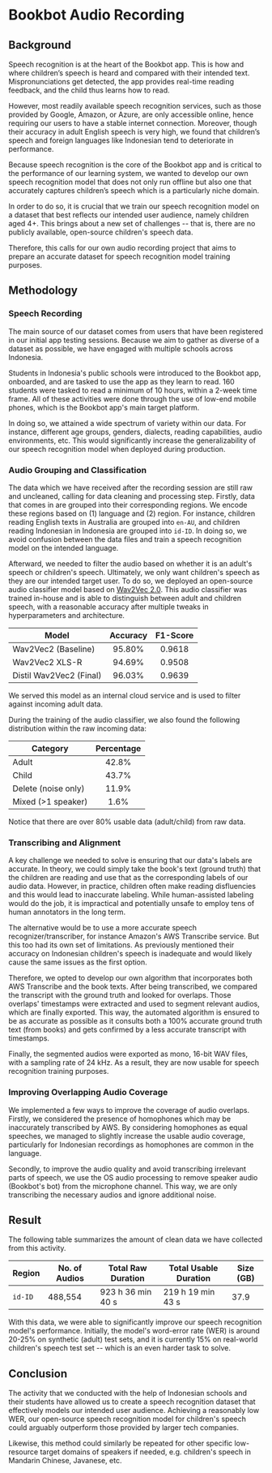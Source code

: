 # Bookbot Audio Recording

## Background

Speech recognition is at the heart of the Bookbot app. This is how and where children’s speech is heard and compared with their intended text. Mispronunciations get detected, the app provides real-time reading feedback, and the child thus learns how to read. 

However, most readily available speech recognition services, such as those provided by Google, Amazon, or Azure, are only accessible online, hence requiring our users to have a stable internet connection. Moreover, though their accuracy in adult English speech is very high, we found that children’s speech and foreign languages like Indonesian tend to deteriorate in performance. 

Because speech recognition is the core of the Bookbot app and is critical to the performance of our learning system, we wanted to develop our own speech recognition model that does not only run offline but also one that accurately captures children’s speech which is a particularly niche domain.

In order to do so, it is crucial that we train our speech recognition model on a dataset that best reflects our intended user audience, namely children aged 4+. This brings about a new set of challenges -- that is, there are no publicly available, open-source children's speech data.

Therefore, this calls for our own audio recording project that aims to prepare an accurate dataset for speech recognition model training purposes.

## Methodology

### Speech Recording

The main source of our dataset comes from users that have been registered in our initial app testing sessions. Because we aim to gather as diverse of a dataset as possible, we have engaged with multiple schools across Indonesia. 

Students in Indonesia's public schools were introduced to the Bookbot app, onboarded, and are tasked to use the app as they learn to read. 160 students were tasked to read a minimum of 10 hours, within a 2-week time frame. All of these activities were done through the use of low-end mobile phones, which is the Bookbot app's main target platform.

In doing so, we attained a wide spectrum of variety within our data. For instance, different age groups, genders, dialects, reading capabilities, audio environments, etc. This would significantly increase the generalizability of our speech recognition model when deployed during production.

### Audio Grouping and Classification

The data which we have received after the recording session are still raw and uncleaned, calling for data cleaning and processing step. Firstly, data that comes in are grouped into their corresponding regions. We encode these regions based on (1) language and (2) region. For instance, children reading English texts in Australia are grouped into `en-AU`, and children reading Indonesian in Indonesia are grouped into `id-ID`. In doing so, we avoid confusion between the data files and train a speech recognition model on the intended language.

Afterward, we needed to filter the audio based on whether it is an adult's speech or children's speech. Ultimately, we only want children's speech as they are our intended target user. To do so, we deployed an open-source audio classifier model based on [Wav2Vec 2.0](https://arxiv.org/abs/2006.11477). This audio classifier was trained in-house and is able to distinguish between adult and children speech, with a reasonable accuracy after multiple tweaks in hyperparameters and architecture.

| Model                   | Accuracy | F1-Score |
| ----------------------- | :------: | :------: |
| Wav2Vec2 (Baseline)     |  95.80%  |  0.9618  |
| Wav2Vec2 XLS-R          |  94.69%  |  0.9508  |
| Distil Wav2Vec2 (Final) |  96.03%  |  0.9639  |

We served this model as an internal cloud service and is used to filter against incoming adult data.

During the training of the audio classifier, we also found the following distribution within the raw incoming data:

| Category            | Percentage |
| ------------------- | :--------: |
| Adult               |   42.8%    |
| Child               |   43.7%    |
| Delete (noise only) |   11.9%    |
| Mixed (>1 speaker)  |    1.6%    |

Notice that there are over 80% usable data (adult/child) from raw data.

### Transcribing and Alignment

A key challenge we needed to solve is ensuring that our data's labels are accurate. In theory, we could simply take the book's text (ground truth) that the children are reading and use that as the corresponding labels of our audio data. However, in practice, children often make reading disfluencies and this would lead to inaccurate labeling. While human-assisted labeling would do the job, it is impractical and potentially unsafe to employ tens of human annotators in the long term.

The alternative would be to use a more accurate speech recognizer/transcriber, for instance Amazon's AWS Transcribe service. But this too had its own set of limitations. As previously mentioned their accuracy on Indonesian children's speech is inadequate and would likely cause the same issues as the first option.

Therefore, we opted to develop our own algorithm that incorporates both AWS Transcribe and the book texts. After being transcribed, we compared the transcript with the ground truth and looked for overlaps. Those overlaps' timestamps were extracted and used to segment relevant audios, which are finally exported. This way, the automated algorithm is ensured to be as accurate as possible as it consults both a 100% accurate ground truth text (from books) and gets confirmed by a less accurate transcript with timestamps.

Finally, the segmented audios were exported as mono, 16-bit WAV files, with a sampling rate of 24 kHz. As a result, they are now usable for speech recognition training purposes.

### Improving Overlapping Audio Coverage

We implemented a few ways to improve the coverage of audio overlaps. Firstly, we considered the presence of homophones which may be inaccurately transcribed by AWS. By considering homophones as equal speeches, we managed to slightly increase the usable audio coverage, particularly for Indonesian recordings as homophones are common in the language.

Secondly, to improve the audio quality and avoid transcribing irrelevant parts of speech, we use the OS audio processing to remove speaker audio (Bookbot's bot) from the microphone channel. This way, we are only transcribing the necessary audios and ignore additional noise.

## Result

The following table summarizes the amount of clean data we have collected from this activity.

| Region  | No. of Audios | Total Raw Duration | Total Usable Duration | Size (GB) |
| ------- | ------------- | ------------------ | --------------------- | --------- |
| `id-ID` | 488,554       | 923 h 36 min 40 s  | 219 h 19 min 43 s     | 37.9      |

With this data, we were able to significantly improve our speech recognition model's performance. Initially, the model's word-error rate (WER) is around 20-25% on synthetic (adult) test sets, and it is currently 15% on real-world children's speech test set -- which is an even harder task to solve. 

## Conclusion

The activity that we conducted with the help of Indonesian schools and their students have allowed us to create a speech recognition dataset that effectively models our intended user audience. Achieving a reasonably low WER, our open-source speech recognition model for children's speech could arguably outperform those provided by larger tech companies.

Likewise, this method could similarly be repeated for other specific low-resource target domains of speakers if needed, e.g. children's speech in Mandarin Chinese, Javanese, etc.